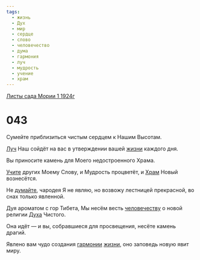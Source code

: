 ```yaml
---
tags:
  - жизнь
  - Дух
  - мир
  - сердце
  - слово
  - человечество
  - дума
  - гармония
  - луч
  - мудрость
  - учение
  - храм
---
```


[Листы сада Мории 1 1924г](/agni/1924)

# 043
Сумейте приблизиться чистым сердцем к Нашим Высотам.   

[Луч](/tag/#луч) Наш сойдёт на вас в утверждении вашей [жизни](/tag/#жизнь) каждого дня.   

Вы приносите камень для Моего недостроенного Храма.   

[Учите](/tag/#учение) других Моему Слову, и Мудрость процветёт, и [Храм](/tag/#храм) Новый вознесётся.   

Не [думайте](/tag/#дума), чародея Я не являю, но возвожу лестницей прекрасной, во снах только явленной.   

Дуя ароматом с гор Тибета, Мы несём весть [человечеству](/tag/#человечество) о новой религии [Духа](/tag/#Дух) Чистого.   

Она идёт — и вы, собравшиеся для просвещения, несёте камень драгий.   

Явлено вам чудо создания [гармонии](/tag/#гармония) [жизни](/tag/#жизнь), оно заповедь новую явит миру.   

